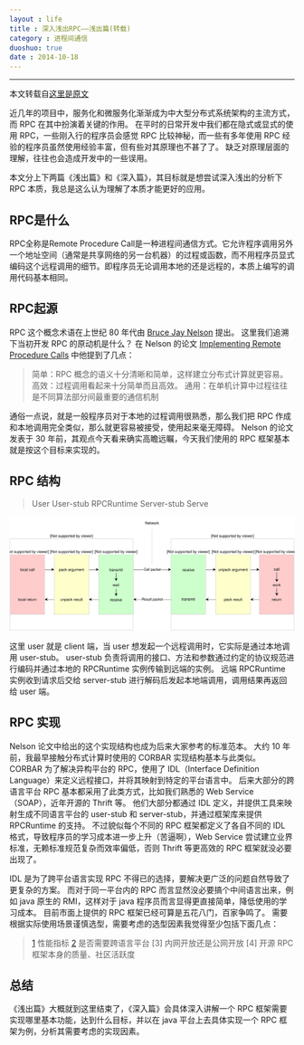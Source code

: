 ```yaml
---
layout : life
title : 深入浅出RPC——浅出篇(转载)
category : 进程间通信
duoshuo: true
date : 2014-10-18
---
```


******

本文转载自[这里是原文](http://mindwind.me/blog/2014/09/15/%E6%B7%B1%E5%85%A5%E6%B5%85%E5%87%BARPC%E2%80%94%E2%80%94%E6%B5%85%E5%87%BA%E7%AF%87.html)

  近几年的项目中，服务化和微服务化渐渐成为中大型分布式系统架构的主流方式，而 RPC 在其中扮演着关键的作用。 在平时的日常开发中我们都在隐式或显式的使用 RPC，一些刚入行的程序员会感觉 RPC 比较神秘，而一些有多年使用 RPC 经验的程序员虽然使用经验丰富，但有些对其原理也不甚了了。 缺乏对原理层面的理解，往往也会造成开发中的一些误用。

<!-- more -->

本文分上下两篇《浅出篇》和《深入篇》，其目标就是想尝试深入浅出的分析下 RPC 本质，我总是这么认为理解了本质才能更好的应用。

## RPC是什么

RPC全称是Remote Procedure Call是一种进程间通信方式。它允许程序调用另外一个地址空间（通常是共享网络的另一台机器）的过程或函数，而不用程序员显式编码这个远程调用的细节。即程序员无论调用本地的还是远程的，本质上编写的调用代码基本相同。

## RPC起源

RPC 这个概念术语在上世纪 80 年代由 [Bruce Jay Nelson][1] 提出。 这里我们追溯下当初开发 RPC 的原动机是什么？ 在 Nelson 的论文 [Implementing Remote Procedure Calls][2] 中他提到了几点：

> 简单：RPC 概念的语义十分清晰和简单，这样建立分布式计算就更容易。
> 高效：过程调用看起来十分简单而且高效。
> 通用：在单机计算中过程往往是不同算法部分间最重要的通信机制

通俗一点说，就是一般程序员对于本地的过程调用很熟悉，那么我们把 RPC 作成和本地调用完全类似，那么就更容易被接受，使用起来毫无障碍。 Nelson 的论文发表于 30 年前，其观点今天看来确实高瞻远瞩，今天我们使用的 RPC 框架基本就是按这个目标来实现的。

## RPC 结构

> User
> User-stub
> RPCRuntime
> Server-stub
> Serve

![示例](/res/img/blog/进程间通信/2014-09-15-1.svg)

这里 user 就是 client 端，当 user 想发起一个远程调用时，它实际是通过本地调用 user-stub。 user-stub 负责将调用的接口、方法和参数通过约定的协议规范进行编码并通过本地的 RPCRuntime 实例传输到远端的实例。 远端 RPCRuntime 实例收到请求后交给 server-stub 进行解码后发起本地端调用，调用结果再返回给 user 端。

## RPC 实现

Nelson 论文中给出的这个实现结构也成为后来大家参考的标准范本。 大约 10 年前，我最早接触分布式计算时使用的 CORBAR 实现结构基本与此类似。 CORBAR 为了解决异构平台的 RPC，使用了 IDL（Interface Definition Language）来定义远程接口，并将其映射到特定的平台语言中。 后来大部分的跨语言平台 RPC 基本都采用了此类方式，比如我们熟悉的 Web Service（SOAP），近年开源的 Thrift 等。 他们大部分都通过 IDL 定义，并提供工具来映射生成不同语言平台的 user-stub 和 server-stub，并通过框架库来提供 RPCRuntime 的支持。 不过貌似每个不同的 RPC 框架都定义了各自不同的 IDL 格式，导致程序员的学习成本进一步上升（苦逼啊），Web Service 尝试建立业界标准，无赖标准规范复杂而效率偏低，否则 Thrift 等更高效的 RPC 框架就没必要出现了。

IDL 是为了跨平台语言实现 RPC 不得已的选择，要解决更广泛的问题自然导致了更复杂的方案。 而对于同一平台内的 RPC 而言显然没必要搞个中间语言出来，例如 java 原生的 RMI，这样对于 java 程序员而言显得更直接简单，降低使用的学习成本。 目前市面上提供的 RPC 框架已经可算是五花八门，百家争鸣了。 需要根据实际使用场景谨慎选型，需要考虑的选型因素我觉得至少包括下面几点：

> [1] 性能指标
> [2] 是否需要跨语言平台
> [3] 内网开放还是公网开放
> [4] 开源 RPC 框架本身的质量、社区活跃度

## 总结

《浅出篇》大概就到这里结束了，《深入篇》会具体深入讲解一个 RPC 框架需要实现哪里基本功能，达到什么目标，并以在 java 平台上去具体实现一个 RPC 框架为例，分析其需要考虑的实现因素。


[1]:https://en.wikipedia.org/wiki/Bruce_Jay_Nelson
[2]:http://birrell.org/andrew/papers/ImplementingRPC.pdf